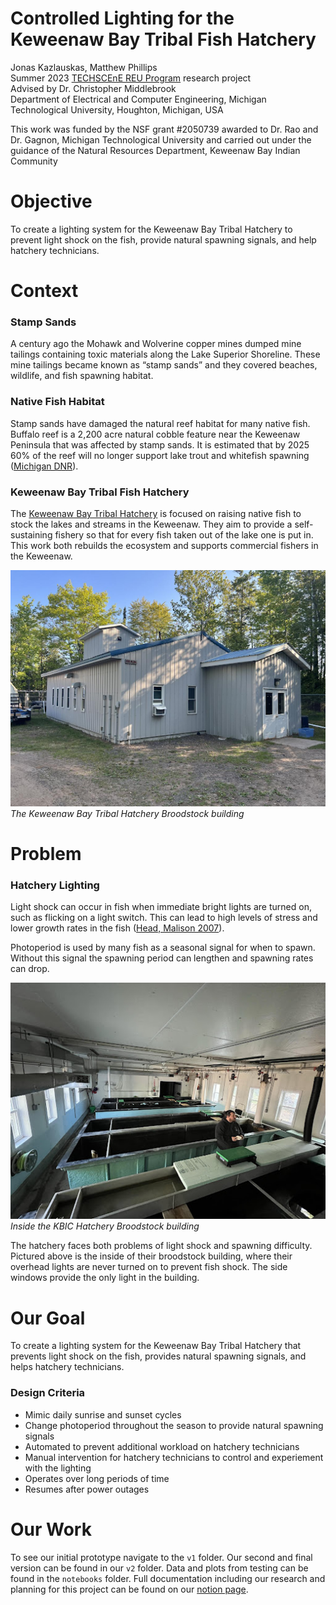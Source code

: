 # Controlled Lighting for the Keweenaw Bay Tribal Fish Hatchery
Jonas Kazlauskas, Matthew Phillips  
Summer 2023 [TECHSCEnE REU Program](https://www.techscene.mtu.edu/home) research project  
Advised by Dr. Christopher Middlebrook  
Department of Electrical and Computer Engineering, Michigan Technological University, Houghton, Michigan, USA  

This work was funded by the NSF grant #2050739 awarded to Dr. Rao and Dr. Gagnon, Michigan Technological University and carried out under the guidance of the Natural Resources Department, Keweenaw Bay Indian Community

# Objective
To create a lighting system for the Keweenaw Bay Tribal Hatchery to prevent light shock on the fish, provide natural spawning signals, and help hatchery technicians. 

# Context

### Stamp Sands
A century ago the Mohawk and Wolverine copper mines dumped mine tailings containing toxic materials along the Lake Superior Shoreline. These mine tailings became known as “stamp sands” and they covered beaches, wildlife, and fish spawning habitat.

### Native Fish Habitat
Stamp sands have damaged the natural reef habitat for 
many native fish. Buffalo reef is a 2,200 acre natural cobble feature near the Keweenaw Peninsula that was affected by stamp sands. It is estimated that by 2025 60% of the reef will no longer support lake trout and whitefish spawning ([Michigan DNR](https://www.michigan.gov/dnr/managing-resources/fisheries/units/buffalo-reef)).

### Keweenaw Bay Tribal Fish Hatchery
The [Keweenaw Bay Tribal Hatchery](https://nrd.kbic-nsn.gov/fisheries) is focused on raising native fish to stock the lakes and streams in the Keweenaw. They aim to provide a self-sustaining fishery so that for every fish taken out of the lake one is put in. This work both rebuilds the ecosystem and supports commercial fishers in the Keweenaw.

![Picture of outside of the KBIC Hatchery Broodstock building](images/hatchery.png)  
*The Keweenaw Bay Tribal Hatchery Broodstock building*  

# Problem

### Hatchery Lighting

Light shock can occur in fish when immediate bright lights are turned on, such as flicking on a light switch. This can lead to high levels of stress and lower growth rates in the fish ([Head, Malison 2007](https://doi.org/10.1111/j.1749-7345.2000.tb00700.x)).

Photoperiod is used by many fish as a seasonal signal for when to spawn. Without this signal the spawning period can lengthen and spawning rates can drop.

![Inside the KBIC Broodstock building](images/insideHatchery.jpg)  
*Inside the KBIC Hatchery Broodstock building*

The hatchery faces both problems of light shock and spawning difficulty. Pictured above is the inside of their broodstock building, where their overhead lights are never turned on to prevent fish shock. The side windows provide the only light in the building. 

# Our Goal
To create a lighting system for the Keweenaw Bay Tribal Hatchery that prevents light shock on the fish, provides natural spawning signals, and helps hatchery technicians. 
### Design Criteria
- Mimic daily sunrise and sunset cycles
- Change photoperiod throughout the season to provide natural spawning signals
- Automated to prevent additional workload on hatchery technicians
- Manual intervention for hatchery technicians to control and experiement with the lighting
- Operates over long periods of time
- Resumes after power outages

# Our Work
To see our initial prototype navigate to the `v1` folder. Our second and final version can be found in our `v2` folder. Data and plots from testing can be found in the `notebooks` folder. Full documentation including our research and planning for this project can be found on our [notion page](https://aboard-smelt-100.notion.site/KBIC-Fish-Hatchery-Lighting-Project-0fc3fc064985408a982954ea42f111fe?pvs=4). 

